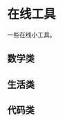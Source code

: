# 在线工具

一些在线小工具。

## 数学类

<online-list :list="[
{ name: '随机数生成器', link: 'random', description: '生成随机整数', icon: 'icon-suijishushengcheng' },
{ name: '分数计算器', link: 'fraction', description: '化简分数、计算最大公约数、最小公倍数', icon: 'icon-fenshu' },
]"></online-list>

## 生活类

<online-list :list="[
{ name: 'BMI 计算器', link: 'bmi', description: '计算你的 BMI 是否正常', icon: 'icon-BMIzice' },
{ name: '日期计算', link: 'date', description: '计算日期差、计算几天后的日期', icon: 'icon-calendar' },
{ name: '数字转中文', link: 'number', description: '数字转中文小写、大写、金额', icon: 'icon-shuzi' },
]"></online-list>

## 代码类

<online-list :list="[
{ name: '时间戳转换', link: 'timestamp', description: '时间戳转时间', icon: 'icon-time-circle' },
{ name: '进制转换', link: 'radix', description: '二进制、八进制、十进制、十六进制数字转换', icon: 'icon-Field-Binary' },
{ name: '颜色转换', link: 'color', description: 'HEX、RGB、HSL 颜色代码转换', icon: 'icon-bg-colors' },
]"></online-list>
